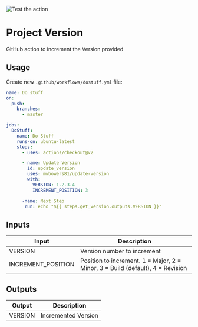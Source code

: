 ![Test the action](https://github.com/mwbowers/increment-version/workflows/Test%20the%20action/badge.svg)

# Project Version
GitHub action to increment the Version provided

## Usage
Create new `.github/workflows/dostuff.yml` file:

```yml
name: Do stuff
on:
  push:
    branches:
      - master

jobs:
  DoStuff:
    name: Do Stuff
    runs-on: ubuntu-latest
    steps:
      - uses: actions/checkout@v2

      - name: Update Version
        id: update_version
        uses: mwbowers81/update-version
        with:
          VERSION: 1.2.3.4
          INCREMENT_POSITION: 3

      -name: Next Step
       run: echo "${{ steps.get_version.outputs.VERSION }}"
```

## Inputs

Input | Description
--- | ---
VERSION | Version number to increment
INCREMENT_POSITION | Position to increment. 1 = Major, 2 = Minor, 3 = Build (default), 4 = Revision

## Outputs

Output | Description
--- | ---
VERSION | Incremented Version
